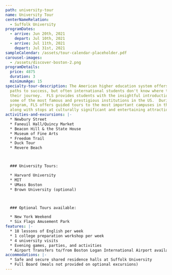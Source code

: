 ```yaml
---
path: university-tour
name: University Tour
centerNameRelation:
  - Suffolk University
programDates:
  - arrive: Jun 20th, 2021
    depart: Jul 10th, 2021
  - arrive: Jul 11th, 2021
    depart: Jul 31st, 2021
sampleCalendar: /assets/tour-calendar-placeholder.pdf
carousel-images:
  - /assets/discover-boston-2.png
programDetails:
  price: 4875
  duration: 3
  minimumAge: 15
specialty-tour-description: The American higher education system offers many
  paths to success, but often international students don't know where to begin
  their journey.  FLS provides students with the insightful introductions to
  some of the most famous and prestigious institutions in the US.  During your
  program, FLS offers guided tours to the most important campuses in the region,
  along with stops at culturally significant and entertaining attractions.
activities-and-excursions: |-
  * Newbury Street
  * Faneuil Hall/Quincy Market
  * Beacon Hill & the State House
  * Museum of Fine Arts
  * Freedom Trail
  * Duck Tour
  * Revere Beach



  ### University Tours:

  * Harvard University
  * MIT
  * UMass Boston
  * Brown University (optional)



  ### Optional Tours available:

  * New York Weekend
  * Six Flags Amusement Park
features: |-
  * 18 lessons of English per week
  * 1 college preparation workshop per week
  * 4 university visits
  * Evening games, parties, and activities
  * Airport Transfers to/from Boston Logan International Airport available
accommodations: |-
  * Safe and secure shared residence halls at Suffolk University
  * Full Board (meals not provided on optional excursions)
---
```

